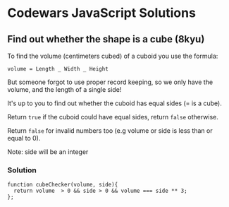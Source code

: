 # Codewars JavaScript Solutions

## Find out whether the shape is a cube (8kyu)

To find the volume (centimeters cubed) of a cuboid you use the formula:

`volume = Length _ Width _ Height`

But someone forgot to use proper record keeping, so we only have the volume, and the length of a single side!

It's up to you to find out whether the cuboid has equal sides (= is a cube).

Return `true` if the cuboid could have equal sides, return `false` otherwise.

Return `false` for invalid numbers too (e.g volume or side is less than or equal to 0).

Note: side will be an integer

### Solution

```
function cubeChecker(volume, side){
  return volume  > 0 && side > 0 && volume === side ** 3;
};
```
